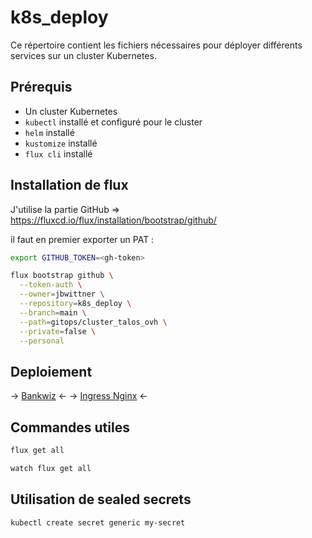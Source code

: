 # k8s_deploy

Ce répertoire contient les fichiers nécessaires pour déployer différents services sur un cluster Kubernetes.

## Prérequis

- Un cluster Kubernetes
- `kubectl` installé et configuré pour le cluster
- `helm` installé
- `kustomize` installé
- `flux cli` installé

## Installation de flux

J'utilise la partie GitHub => https://fluxcd.io/flux/installation/bootstrap/github/

il faut en premier exporter un PAT :

```bash	
export GITHUB_TOKEN=<gh-token>
```

```bash
flux bootstrap github \
  --token-auth \
  --owner=jbwittner \
  --repository=k8s_deploy \
  --branch=main \
  --path=gitops/cluster_talos_ovh \
  --private=false \
  --personal
```


## Deploiement

-> [Bankwiz](./bankwiz/README.md) <-
-> [Ingress Nginx](./nginx/README.md) <-

## Commandes utiles

```bash
flux get all
```

```bash
watch flux get all
```

## Utilisation de sealed secrets

```bash
kubectl create secret generic my-secret
```
